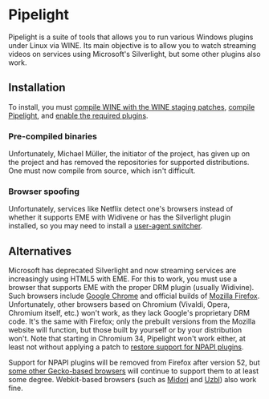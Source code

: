# Pipelight

Pipelight is a suite of tools that allows you to run various Windows plugins under Linux via WINE.  Its main objective is to allow you to watch streaming videos on services using Microsoft's Silverlight, but some other plugins also work.

## Installation
To install, you must [compile WINE with the WINE staging patches](http://web.archive.org/web/20150529164221/http://pipelight.net:80/cms/page-wine.html), [compile Pipelight](http://web.archive.org/web/20150524055939/http://pipelight.net:80/cms/install/compile-pipelight.html), and [enable the required plugins](http://web.archive.org/web/20150524054351/http://pipelight.net:80/cms/installation.html#section_2).

### Pre-compiled binaries
Unfortunately, Michael Müller, the initiator of the project, has given up on the project and has removed the repositories for supported distributions.  One must now compile from source, which isn't difficult.

### Browser spoofing
Unfortunately, services like Netflix detect one's browsers instead of whether it supports EME with Widivene or has the Silverlight plugin installed, so you may need to install a [user-agent switcher](https://github.com/keithbowes/user-agent-switcher).

## Alternatives
Microsoft has deprecated Silverlight and now streaming services are increasingly using HTML5 with EME.  For this to work, you must use a browser that supports EME with the proper DRM plugin (usually Widivine).  Such browsers include [Google Chrome](https://www.google.com/chrome/index.html) and official builds of [Mozilla Firefox](https://mozilla.com/).  Unfortunately, other browsers based on Chromium (Vivaldi, Opera, Chromium itself, etc.) won't work, as they lack Google's proprietary DRM code.  It's the same with Firefox; only the prebuilt versions from the Mozilla website will function, but those built by yourself or by your distribution won't.  Note that starting in Chromium 34, Pipelight won't work either, at least not without applying a patch to [restore support for NPAPI plugins](http://web.archive.org/web/20150515083611/http://pipelight.net:80/cms/chrome-chromium.html).

Support for NPAPI plugins will be removed from Firefox after version 52, but [some other Gecko-based browsers](https://seamonkey-project.org/) will continue to support them to at least some degree.  Webkit-based browsers (such as [Midori](http://midori-browser.org/) and [Uzbl](https://www.uzbl.org/)) also work fine.
